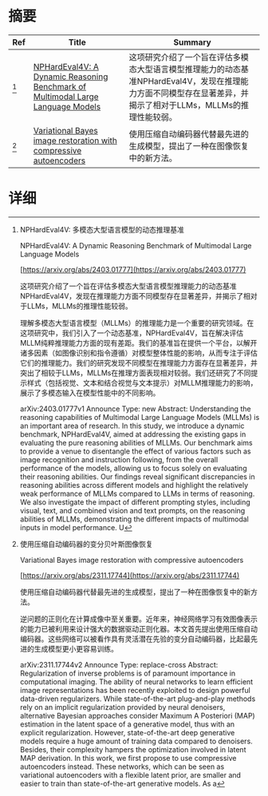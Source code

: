 # 摘要

| Ref | Title | Summary |
| --- | --- | --- |
| [^1] | [NPHardEval4V: A Dynamic Reasoning Benchmark of Multimodal Large Language Models](https://arxiv.org/abs/2403.01777) | 这项研究介绍了一个旨在评估多模态大型语言模型推理能力的动态基准NPHardEval4V，发现在推理能力方面不同模型存在显著差异，并揭示了相对于LLMs，MLLMs的推理性能较弱。 |
| [^2] | [Variational Bayes image restoration with compressive autoencoders](https://arxiv.org/abs/2311.17744) | 使用压缩自动编码器代替最先进的生成模型，提出了一种在图像恢复中的新方法。 |

# 详细

[^1]: NPHardEval4V: 多模态大型语言模型的动态推理基准

    NPHardEval4V: A Dynamic Reasoning Benchmark of Multimodal Large Language Models

    [https://arxiv.org/abs/2403.01777](https://arxiv.org/abs/2403.01777)

    这项研究介绍了一个旨在评估多模态大型语言模型推理能力的动态基准NPHardEval4V，发现在推理能力方面不同模型存在显著差异，并揭示了相对于LLMs，MLLMs的推理性能较弱。

    

    理解多模态大型语言模型（MLLMs）的推理能力是一个重要的研究领域。在这项研究中，我们引入了一个动态基准，NPHardEval4V，旨在解决评估MLLM纯粹推理能力方面的现有差距。我们的基准旨在提供一个平台，以解开诸多因素（如图像识别和指令遵循）对模型整体性能的影响，从而专注于评估它们的推理能力。我们的研究发现不同模型在推理能力方面存在显著差异，并突出了相较于LLMs，MLLMs在推理方面表现相对较弱。我们还研究了不同提示样式（包括视觉、文本和结合视觉与文本提示）对MLLM推理能力的影响，展示了多模态输入在模型性能中的不同影响。

    arXiv:2403.01777v1 Announce Type: new  Abstract: Understanding the reasoning capabilities of Multimodal Large Language Models (MLLMs) is an important area of research. In this study, we introduce a dynamic benchmark, NPHardEval4V, aimed at addressing the existing gaps in evaluating the pure reasoning abilities of MLLMs. Our benchmark aims to provide a venue to disentangle the effect of various factors such as image recognition and instruction following, from the overall performance of the models, allowing us to focus solely on evaluating their reasoning abilities. Our findings reveal significant discrepancies in reasoning abilities across different models and highlight the relatively weak performance of MLLMs compared to LLMs in terms of reasoning. We also investigate the impact of different prompting styles, including visual, text, and combined vision and text prompts, on the reasoning abilities of MLLMs, demonstrating the different impacts of multimodal inputs in model performance. U
    
[^2]: 使用压缩自动编码器的变分贝叶斯图像恢复

    Variational Bayes image restoration with compressive autoencoders

    [https://arxiv.org/abs/2311.17744](https://arxiv.org/abs/2311.17744)

    使用压缩自动编码器代替最先进的生成模型，提出了一种在图像恢复中的新方法。

    

    逆问题的正则化在计算成像中至关重要。近年来，神经网络学习有效图像表示的能力已被利用来设计强大的数据驱动正则化器。本文首先提出使用压缩自动编码器。这些网络可以被看作具有灵活潜在先验的变分自动编码器，比起最先进的生成模型更小更容易训练。

    arXiv:2311.17744v2 Announce Type: replace-cross  Abstract: Regularization of inverse problems is of paramount importance in computational imaging. The ability of neural networks to learn efficient image representations has been recently exploited to design powerful data-driven regularizers. While state-of-the-art plug-and-play methods rely on an implicit regularization provided by neural denoisers, alternative Bayesian approaches consider Maximum A Posteriori (MAP) estimation in the latent space of a generative model, thus with an explicit regularization. However, state-of-the-art deep generative models require a huge amount of training data compared to denoisers. Besides, their complexity hampers the optimization involved in latent MAP derivation. In this work, we first propose to use compressive autoencoders instead. These networks, which can be seen as variational autoencoders with a flexible latent prior, are smaller and easier to train than state-of-the-art generative models. As a
    

